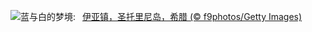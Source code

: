 ![](https://www.bing.com/th?id=OHR.OiaSantorini_ZH-CN0531650189_UHD.jpg&w=1000)蓝与白的梦境:&nbsp;&ensp;[伊亚镇，圣托里尼岛，希腊 (© f9photos/Getty Images)](https://www.bing.com/th?id=OHR.OiaSantorini_ZH-CN0531650189_UHD.jpg)
<br><br/>
